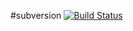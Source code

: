 #subversion [![Build Status](https://travis-ci.org/lutak-srce/subversion.svg)](https://travis-ci.org/lutak-srce/subversion)
